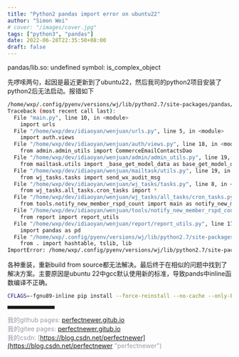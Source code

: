 ```yaml
---
title: "Python2 pandas import error on ubuntu22"
author: "Simon Wei"
# cover: "/images/cover.jpg"
tags: ["python3", "pandas"]
date: 2022-06-28T22:35:50+08:00
draft: false
---
```


pandas/lib.so: undefined symbol: is_complex_object

<!--more-->


先啰嗦两句，起因是最近更新到了ubuntu22，然后我司的python2项目安装了python2后无法启动。报错如下

```bash
/home/wxp/.config/pyenv/versions/wj/lib/python2.7/site-packages/pandas/lib.so: undefined symbol: is_complex_object
Traceback (most recent call last):
  File "main.py", line 10, in <module>
    import urls
  File "/home/wxp/dev/idiaoyan/wenjuan/urls.py", line 5, in <module>
    import auth.views
  File "/home/wxp/dev/idiaoyan/wenjuan/auth/views.py", line 18, in <module>
    from admin.admin_utils import CommerceEmailContactsDao
  File "/home/wxp/dev/idiaoyan/wenjuan/admin/admin_utils.py", line 19, in <module>
    from mailtask.utils import _base_get_model_data as base_get_model_data
  File "/home/wxp/dev/idiaoyan/wenjuan/mailtask/utils.py", line 19, in <module>
    from wj_tasks.tasks import send_wx_audit_msg
  File "/home/wxp/dev/idiaoyan/wenjuan/wj_tasks/tasks.py", line 8, in <module>
    from wj_tasks.all_tasks.cron_tasks import *
  File "/home/wxp/dev/idiaoyan/wenjuan/wj_tasks/all_tasks/cron_tasks.py", line 7, in <module>
    from tools.notify_new_member_rspd_count import main as notify_new_member_rspd_count_script
  File "/home/wxp/dev/idiaoyan/wenjuan/tools/notify_new_member_rspd_count.py", line 12, in <module>
    from report import report_utils
  File "/home/wxp/dev/idiaoyan/wenjuan/report/report_utils.py", line 17, in <module>
    import pandas as pd
  File "/home/wxp/.config/pyenv/versions/wj/lib/python2.7/site-packages/pandas/__init__.py", line 6, in <module>
    from . import hashtable, tslib, lib
ImportError: /home/wxp/.config/pyenv/versions/wj/lib/python2.7/site-packages/pandas/lib.so: undefined symbol: is_complex_object
```

各种重装，重新build from source都无法解决。最后终于在相似的问题中找到了解决方案。主要原因是ubuntu 22中gcc默认使用新的标准，导致pands中inline函数编译不正确。

```bash
CFLAGS=-fgnu89-inline pip install --force-reinstall --no-cache --only-binary :all: --global-option=build_ext pandas==0.11.0
```


<hr style=" border:solid; width:100px; height:1px;" color=#000000 size=1">

<font color=#999AAA >我的github pages: [perfectnewer.gitub.io](https://perfectnewer.github.io "perfectnewer")  
<font color=#999AAA >我的gitee pages: [perfectnewer.gitub.io](https://perfectnewer.gitee.io "perfectnewer")  
<font color=#999AAA >我的csdn: [https://blog.csdn.net/perfectnewer](https://blog.csdn.net/perfectnewer "perfectnewer")  